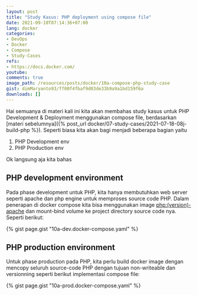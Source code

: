 ```yaml
---
layout: post
title: "Study Kasus: PHP deployment using compose file"
date: 2021-09-10T07:14:36+07:00
lang: docker
categories:
- DevOps
- Docker
- Compose
- Study-Cases
refs: 
- https://docs.docker.com/
youtube: 
comments: true
image_path: /resources/posts/docker/10a-compose-php-study-case
gist: dimMaryanto93/ff00f4fbaf9d03de33b9a9a1bd159f6a
downloads: []
---
```


Hai semuanya di materi kali ini kita akan membahas study kasus untuk PHP Development & Deployment menggunakan compose file, berdasarkan [materi sebelumnya]({% post_url docker/07-study-cases/2021-07-18-08j-build-php %}). Seperti biasa kita akan bagi menjadi beberapa bagian yaitu

1. PHP Development env
2. PHP Production env

Ok langsung aja kita bahas 

## PHP development environment

Pada phase development untuk PHP, kita hanya membutuhkan web server seperti apache dan php engine untuk memproses source code PHP. Dalam penerapan di docker compose kita bisa menggunakan image [php:(version)-apache](https://hub.docker.com/_/php) dan mount-bind volume ke project directory source code nya. Seperti berikut:

{% gist page.gist "10a-dev.docker-compose.yaml" %}

## PHP production environment

Untuk phase production pada PHP, kita perlu build docker image dengan mencopy seluruh source-code PHP dengan tujuan non-writeable dan versionning seperti berikut implementasi compose file:

{% gist page.gist "10a-prod.docker-compose.yaml" %}